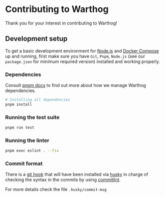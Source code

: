 # Contributing to Warthog

Thank you for your interest in contributing to Warthog!

## Development setup

To get a basic development environment for <a href="https://nodejs.org">Node.js</a> and <a href="https://docs.docker.com/compose/install/">Docker Compose</a> up and running, first make sure you have `Git`, `Pnpm`, `Node.js` (see our `package.json` for minimum required version) installed and working properly.

### Dependencies

Consult <a href="https://pnpm.io/cli/install">pnpm docs</a> to find out more about how we manage Warthog dependencies.

```bash
# Installing all dependencies
pnpm install
```

### Running the test suite

```bash
pnpm run test
```

### Running the linter

```bash
pnpm exec eslint . --fix
```

### Commit format

There is a <a href="https://git-scm.com/book/en/v2/Customizing-Git-Git-Hooks">git hook</a> that will have been installed via <a href="https://www.npmjs.com/package/husky">husky</a> in charge of checking the syntax in the commits by using <a href="https://www.npmjs.com/package/@commitlint/cli">commitlint</a>.

For more details check the file `.husky/commit-msg`
